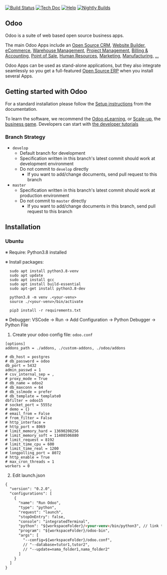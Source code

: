 [![Build Status](https://runbot.odoo.com/runbot/badge/flat/1/master.svg)](https://runbot.odoo.com/runbot)
[![Tech Doc](https://img.shields.io/badge/master-docs-875A7B.svg?style=flat&colorA=8F8F8F)](https://www.odoo.com/documentation/15.0)
[![Help](https://img.shields.io/badge/master-help-875A7B.svg?style=flat&colorA=8F8F8F)](https://www.odoo.com/forum/help-1)
[![Nightly Builds](https://img.shields.io/badge/master-nightly-875A7B.svg?style=flat&colorA=8F8F8F)](https://nightly.odoo.com/)

Odoo
----

Odoo is a suite of web based open source business apps.

The main Odoo Apps include an <a href="https://www.odoo.com/page/crm">Open Source CRM</a>,
<a href="https://www.odoo.com/app/website">Website Builder</a>,
<a href="https://www.odoo.com/app/ecommerce">eCommerce</a>,
<a href="https://www.odoo.com/app/inventory">Warehouse Management</a>,
<a href="https://www.odoo.com/app/project">Project Management</a>,
<a href="https://www.odoo.com/app/accounting">Billing &amp; Accounting</a>,
<a href="https://www.odoo.com/app/point-of-sale-shop">Point of Sale</a>,
<a href="https://www.odoo.com/app/employees">Human Resources</a>,
<a href="https://www.odoo.com/app/social-marketing">Marketing</a>,
<a href="https://www.odoo.com/app/manufacturing">Manufacturing</a>,
<a href="https://www.odoo.com/">...</a>

Odoo Apps can be used as stand-alone applications, but they also integrate seamlessly so you get
a full-featured <a href="https://www.odoo.com">Open Source ERP</a> when you install several Apps.

Getting started with Odoo
-------------------------

For a standard installation please follow the <a href="https://www.odoo.com/documentation/15.0/administration/install.html">Setup instructions</a>
from the documentation.

To learn the software, we recommend the <a href="https://www.odoo.com/slides">Odoo eLearning</a>, or <a href="https://www.odoo.com/page/scale-up-business-game">Scale-up</a>, the <a href="https://www.odoo.com/page/scale-up-business-game">business game</a>. Developers can start with <a href="https://www.odoo.com/documentation/15.0/developer/howtos.html">the developer tutorials</a>

### Branch Strategy

- `develop`
  - Default branch for development
  - Specification written in this branch's latest commit should work at development environment
  - Do not commit to `develop` directly
    - If you want to add/change documents, send pull request to this branch
- `master`
  - Specification written in this branch's latest commit should work at production environment
  - Do not commit to `master` directly
    - If you want to add/change documents in this branch, send pull request to this branch


## Installation

### Ubuntu

※ Require: Python3.8 installed

※ Install packages:

```
  sudo apt install python3.8-venv
  sudo apt update
  sudo apt install gcc
  sudo apt install build-essential
  sudo apt-get install python3.8-dev

  python3.8 -m venv .<your-venv>
  source ./<your-venv>/bin/activate

  pip3 install -r requirements.txt
```

※ Debugger: VSCode -> Run -> Add Configuration -> Python Debugger -> Python File

1. Create your odoo config file: `odoo.conf`

```
[options]
addons_path = ./addons, ./custom-addons, ./odoo/addons

# db_host = postgres
# db_password = odoo
db_port = 5432
admin_passwd = 1
# csv_internal_sep = ,
# proxy_mode = True
# db_name = odoo2
# db_maxconn = 64
# db_sslmode = prefer
# db_template = template0
dbfilter = odoo15
# socket_port = 5555z
# demo = {}
# email_from = False
# from_filter = False
# http_interface =
# http_port = 8069
# limit_memory_hard = 13690208256
# limit_memory_soft = 11408506880
# limit_request = 8192
# limit_time_cpu = 600
# limit_time_real = 1200
# longpolling_port = 8072
# http_enable = True
# max_cron_threads = 1
workers = 0
```

2. Edit launch.json

```markdown
{
  "version": "0.2.0",
  "configurations": [
    {
      "name": "Run Odoo",
      "type": "python",
      "request": "launch",
      "stopOnEntry": false,
      "console": "integratedTerminal",
      "python": "${workspaceFolder}/<your-venv>/bin/python3", // link to your .venv folder
      "program": "${workspaceFolder}/odoo-bin",
      "args": [
        "--config=${workspaceFolder}/odoo.conf",
        // "--database=tutor1,tutor2",
        // "--update=nama_folder1,nama_folder2"
      ]
    }
  ]
}
```
